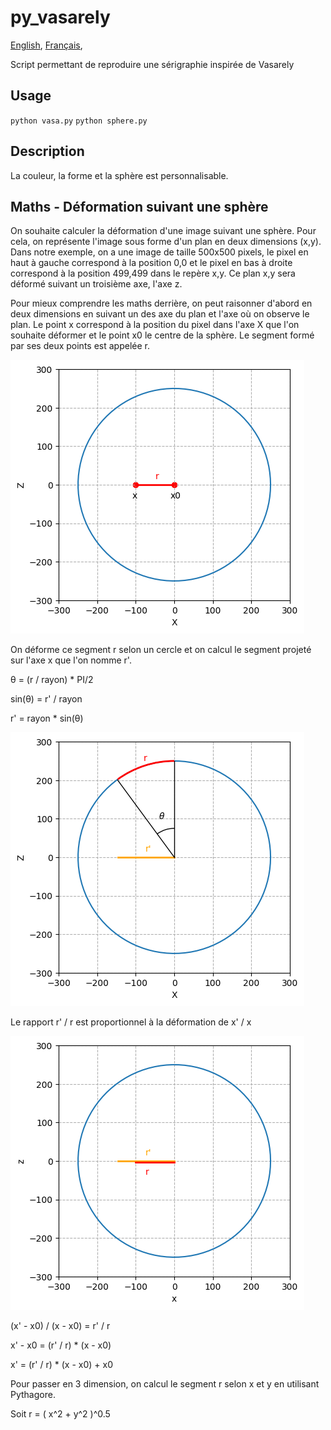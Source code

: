 # py_vasarely

[English](README.en-US.md),
[Français](README.md),

Script permettant de reproduire une sérigraphie inspirée de Vasarely

## Usage 

`python vasa.py`
`python sphere.py`

## Description

La couleur, la forme et la sphère est personnalisable.

## Maths - Déformation suivant une sphère

On souhaite calculer la déformation d'une image suivant une sphère. Pour cela, on représente l'image sous forme d'un plan en deux dimensions (x,y). Dans notre exemple, on a une image de taille 500x500 pixels, le pixel en haut à gauche correspond à la position 0,0 et le pixel en bas à droite correspond à la position 499,499 dans le repère x,y. Ce plan x,y sera déformé suivant un troisième axe, l'axe z.

Pour mieux comprendre les maths derrière, on peut raisonner d'abord en deux dimensions en suivant un des axe du plan et l'axe où on observe le plan. Le point x correspond à la position du pixel dans l'axe X que l'on souhaite déformer et le point x0 le centre de la sphère. Le segment formé par ses deux points est appelée r.

![](fig/fig_01.png)

On déforme ce segment r selon un cercle et on calcul le segment projeté sur l'axe x que l'on nomme r'. 

&theta; = (r / rayon) * PI/2

sin(&theta;) = r' / rayon

r' = rayon * sin(&theta;)

![](fig/fig_02.png)

Le rapport r' / r est proportionnel à la déformation de x' / x 

![](fig/fig_03.png)

(x' - x0) / (x - x0) = r' / r

x' - x0 = (r' / r) * (x - x0)

x' = (r' / r) * (x - x0) + x0

Pour passer en 3 dimension, on calcul le segment r selon x et y en utilisant Pythagore.

Soit r = ( x^2 + y^2 )^0.5
